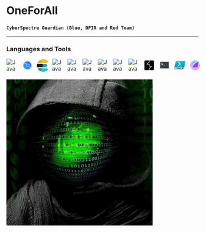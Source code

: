 # OneForAll
**``CyberSpectre Guardian (Blue, DFIR and Red Team)``**

---

### Languages and Tools
<div style="display: flex; align-items: center; margin-bottom: 20px;">
  <img align="left" alt="Java" width="30px" style="padding-right:10px;" src="https://cdn.jsdelivr.net/gh/devicons/devicon/icons/python/python-original.svg"/>
  <img align="left" alt="Java" width="30px" style="padding-right:10px;" src="https://github.com/OneForAlldotPY/OneForAlldotPy/blob/main/icons/kali.png"/>    
  <img align="left" alt="Java" width="30px" style="padding-right:10px;" src="https://github.com/OneForAlldotPY/OneForAlldotPy/raw/main/icons/elk.png"/>
  <img align="left" alt="Java" width="30px" style="padding-right:10px;" src="https://cdn.jsdelivr.net/gh/devicons/devicon/icons/linux/linux-original.svg" />
  <img align="left" alt="Java" width="30px" style="padding-right:10px;" src="https://cdn.jsdelivr.net/gh/devicons/devicon/icons/bash/bash-original.svg" />
  <img align="left" alt="Java" width="30px" style="padding-right:10px;" src="https://cdn.jsdelivr.net/gh/devicons/devicon/icons/jira/jira-original.svg" />
  <img align="left" alt="Java" width="30px" style="padding-right:10px;" src="https://cdn.jsdelivr.net/gh/devicons/devicon/icons/markdown/markdown-original.svg" />    
  <img align="left" alt="Java" width="30px" style="padding-right:10px;" src="https://cdn.jsdelivr.net/gh/devicons/devicon/icons/mysql/mysql-original.svg" />
  <img align="left" alt="Java" width="30px" style="padding-right:10px;" src="https://cdn.jsdelivr.net/gh/devicons/devicon/icons/css3/css3-original.svg" />
  <img align="left" alt="Java" width="30px" style="padding-right:10px;" src="https://github.com/OneForAlldotPY/OneForAlldotPy/blob/main/icons/icons8-burp-suite-50.png"/>
  <img align="left" alt="Java" width="30px" style="padding-right:10px;" src="https://github.com/OneForAlldotPY/OneForAlldotPy/blob/main/icons//icons8-linux-terminal-48.png"/>
  <img align="left" alt="Java" width="30px" style="padding-right:10px;" src="https://github.com/OneForAlldotPY/OneForAlldotPy/blob/main/icons//icons8-powershell-ise-48.png"/>
  <img align="left" alt="Java" width="30px" style="padding-right:10px;" src="https://github.com/OneForAlldotPY/OneForAlldotPy/blob/main/icons//icons8-wireshark-64.png"/>
</div>

<div align="left" style="margin-top: 20px;">
  <img src="https://github.com/OneForAlldotPY/OneForAlldotPy/raw/main/icons/Git_Hub4.gif" alt="GitHub Image">
</div>
<!--
**OneForAlldotPY/OneForAlldotPy** is a ✨ _special_ ✨ repository because its `README.md` (this file) appears on your GitHub profile.
![Git_Hub](https://github.com/OneForAlldotPY/OneForAlldotPy/assets/138803282/7fd42622-f8b6-4176-a819-0bc173b0bd58)
Here are some ideas to get you started:

- 🔭 I’m currently working on ...
- 🌱 I’m currently learning ...
- 👯 I’m looking to collaborate on ...
- 🤔 I’m looking for help with ...
- 💬 Ask me about ...
- 📫 How to reach me: ...
- 😄 Pronouns: ...
- ⚡ Fun fact: ...
-->
